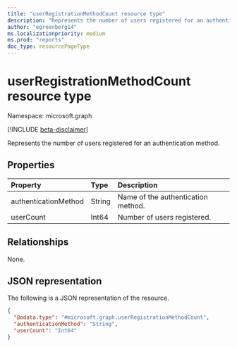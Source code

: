```yaml
---
title: "userRegistrationMethodCount resource type"
description: "Represents the number of users registered for an authentication method."
author: "egreenberg14"
ms.localizationpriority: medium
ms.prod: "reports"
doc_type: resourcePageType
---
```


# userRegistrationMethodCount resource type

Namespace: microsoft.graph

[!INCLUDE [beta-disclaimer](../../includes/beta-disclaimer.md)]

Represents the number of users registered for an authentication method.

## Properties

|Property|Type|Description|
|:---|:---|:---|
|authenticationMethod|String|Name of the authentication method.|
|userCount|Int64|Number of users registered.|

## Relationships

None.

## JSON representation

The following is a JSON representation of the resource.

<!-- {
  "blockType": "resource",
  "@odata.type": "microsoft.graph.userRegistrationMethodCount"
}
-->
``` json
{
  "@odata.type": "#microsoft.graph.userRegistrationMethodCount",
  "authenticationMethod": "String",
  "userCount": "Int64"
}
```
